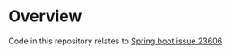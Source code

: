 # Overview

Code in this repository relates to  [Spring boot issue 23606](https://github.com/spring-projects/spring-boot/issues/23606)
